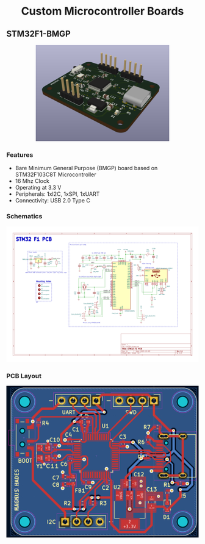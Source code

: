 <h1 align="center">Custom Microcontroller Boards</h1>

## STM32F1-BMGP
<p align="center">
<img src="https://github.com/abishek-bupathi/custom-mcu-boards/blob/master/STM32F1-BMGP/Documents/STM32F1-BMGP%203d%20view.png" width="350">  
</p>

### Features
- Bare Minimum General Purpose (BMGP) board based on STM32F103C8T Microcontroller
- 16 Mhz Clock
- Operating at 3.3 V
- Peripherals: 1xI2C, 1xSPI, 1xUART
- Connectivity: USB 2.0 Type C

### Schematics
<img src="https://github.com/abishek-bupathi/custom-mcu-boards/blob/master/STM32F1-BMGP/Documents/STM32F1-BMGP%20Schematic.png">

### PCB Layout
<img src="https://github.com/abishek-bupathi/custom-mcu-boards/blob/master/STM32F1-BMGP/Documents/STM32F1-BMGP%20Layout.png" width="550">
